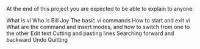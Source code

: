 At the end of this project you are expected to be able to explain to anyone:

What is vi
Who is Bill Joy
The basic vi commands
How to start and exit vi
What are the command and insert modes, and how to switch from one to the other
Edit text
Cutting and pasting lines
Searching forward and backward
Undo
Quitting